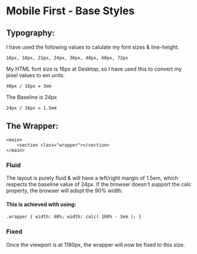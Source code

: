 # Mobile First - Base Styles

## Typography:

I have used the following values to calulate my font sizes & line-height: 
```
16px, 18px, 21px, 24px, 36px, 48px, 60px, 72px
```
My HTML font size is 16px at Desktop, so I have used this to convert my pixel values to em units. 
```
48px / 16px = 3em
```
The Baseline is 24px
```
24px / 16px = 1.5em
```

## The Wrapper:

```
<main>
	<section class="wrapper"></section>
</main>
```

### Fluid

The layout is purely fluid & will have a left/right margin of 1.5em, which respects the baseline value of 24px. 
If the browser doesn't support the calc property, the browser will adopt the 90% width.

#### This is achieved with using: 
```
.wrapper { width: 90%; width: calc( 100% - 3em ); }
```

### Fixed

Once the viewport is at 1180px, the wrapper will now be fixed to this size.




